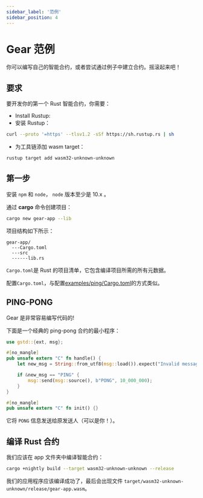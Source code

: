 ```yaml
---
sidebar_label: '范例'
sidebar_position: 4
---
```


# Gear 范例

你可以编写自己的智能合约，或者尝试通过例子中建立合约。摇滚起来吧！

## 要求

要开发你的第一个 Rust 智能合约，你需要：

- Install Rustup:
- 安装 Rustup：

```bash
curl --proto '=https' --tlsv1.2 -sSf https://sh.rustup.rs | sh
```

- 为工具链添加 wasm target：

```bash
rustup target add wasm32-unknown-unknown
```

## 第一步

安装 `npm` 和 `node`， `node` 版本至少是 10.x 。

通过 **cargo** 命令创建项目：

```bash
cargo new gear-app --lib
```

项目结构如下所示：

    gear-app/
      ---Cargo.toml
      ---src
      ------lib.rs

`Cargo.toml`是 Rust 的项目清单，它包含编译项目所需的所有元数据。

配置`Cargo.toml`，与配置[examples/ping/Cargo.toml](https://github.com/gear-tech/gear/blob/master/examples/ping/Cargo.toml)的方式类似。

## PING-PONG

Gear 是非常容易编写代码的!

下面是一个经典的 ping-pong 合约的最小程序：

```rust
use gstd::{ext, msg};

#[no_mangle]
pub unsafe extern "C" fn handle() {
    let new_msg = String::from_utf8(msg::load()).expect("Invalid message: should be utf-8");

    if &new_msg == "PING" {
        msg::send(msg::source(), b"PONG", 10_000_000);
    }
}

#[no_mangle]
pub unsafe extern "C" fn init() {}
```

它将 `PONG` 信息发送给原发送人（可以是你！）。

## 编译 Rust 合约

我们应该在 app 文件夹中编译智能合约：

```bash
cargo +nightly build --target wasm32-unknown-unknown --release
```

我们的应用程序应该编译成功了，最后会出现文件 `target/wasm32-unknown-unknown/release/gear-app.wasm`。
